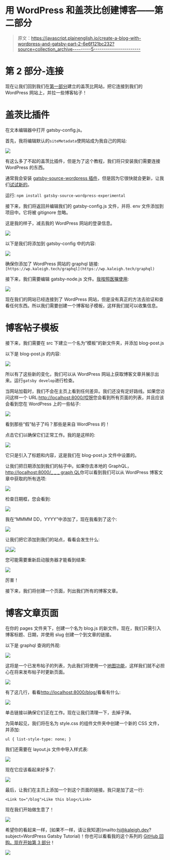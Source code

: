 # 用 WordPress 和盖茨比创建博客——第二部分

> 原文：<https://javascript.plainenglish.io/create-a-blog-with-wordpress-and-gatsby-part-2-6e6f121bc232?source=collection_archive---------5----------------------->

# 第 2 部分-连接

现在让我们回到我们在[第一部分](https://medium.com/@kaleighscruggs/create-a-blog-with-wordpress-and-gatsby-part-1-a4d78a93a28d)建立的盖茨比网站，把它连接到我们的 WordPress 网站上，并拉一些博客帖子！

# 盖茨比插件

在文本编辑器中打开 gatsby-config.js。

首先，我将编辑默认的`siteMetadata`使网站成为我自己的网站:

![](img/a77bee92cadd649175bbd135cf5bf332.png)

有这么多了不起的盖茨比插件，但是为了这个教程，我们将只安装我们需要连接 WordPress 的东西。

通常我会安装 [gatsby-source-wordpress 插件](https://www.gatsbyjs.org/packages/gatsby-source-wordpress/)，但是因为它很快就会更新，让我们[试试新的](https://www.gatsbyjs.org/docs/sourcing-from-wordpress/)。

运行:
`npm install gatsby-source-wordpress-experimental`

接下来，我们将返回并编辑我们的 gatsby-config.js 文件，并将. env 文件添加到项目中。它将被 gitignore 忽略。

这是我的样子，减去我的 WordPress 网站的登录信息。

![](img/e7a0b76df2b3d131b0afa1bad3103663.png)

以下是我们将添加到 gatsby-config 中的内容:

![](img/e7f059505e5b1172e1116997b9bf6fdb.png)

确保你添加了 WordPress 网站的 graphql 链接:`[https://wp.kaleigh.tech/graphql](https://wp.kaleigh.tech/graphql)`

接下来，我们需要编辑 gatsby-node.js 文件。[我按照医嘱使用](https://github.com/gatsbyjs/gatsby-source-wordpress-experimental/blob/master/docs/tutorials/building-a-new-site-wordpress-and-gatsby.md):

![](img/a3c3a9d43c6c188721c749dea10ed4e1.png)

现在我们的网站已经连接到了 WordPress 网站，但是没有真正的方法去验证和查看任何东西。所以我们需要创建一个博客帖子模板，这样我们就可以收集信息。

# 博客帖子模板

接下来，我们需要在 src 下建立一个名为“模板”的新文件夹，并添加 blog-post.js

以下是 blog-post.js 的内容:

![](img/1e065a118371bf0d3644b1cbe369facf.png)

所以有了这些新的变化，我们可以从 WordPress 网站上获取博客文章并展示出来。运行`gatsby develop`进行检查。

当网站加载时，我们不会在主页上看到任何差异。我们还没有定好路线。如果您访问这样一个 URL:[http://localhost:8000/哎呀](http://localhost:8000/oops)您会看到所有页面的列表，并且应该会看到您在 WordPress 上的一些帖子:

![](img/3d51aa5adf8993228bcce68c280702dc.png)

看到那些“假”帖子了吗？那些是来自 WordPress 的！

点击它们以确保它们正常工作。我的是这样的:

![](img/8455b5bf8b29031bfe2029784ebb684e.png)

它只是引入了标题和内容，这是我们在 blog-post.js 文件中设置的。

让我们把日期添加到我们的帖子中。如果你去本地的 GraphQL，[http://localhost:8000/_ _ _ graph QL](http://localhost:8000/___graphql)你可以看到我们可以从 WordPress 博客文章中获取的所有选项:

![](img/ab12d4977aad026b0178ab9cdf583e4e.png)

检查日期框，您会看到:

![](img/400784629deca68fac0a2c890078ab28.png)

我在“MMMM DD，YYYY”中添加了，现在我看到了这个:

![](img/02f512a1e06bf206b324a21754bd8791.png)

让我们把它添加到我们的站点，看看会发生什么:

![](img/2db4f24c07fc2627f07d3e1a335934c1.png)![](img/f3a8c9e3ecf2750cf4a4254e747a77b1.png)

您可能需要重新启动服务器才能看到结果:

![](img/3343ea1085b9472615f1b46c48644c22.png)

厉害！

接下来，我们将创建一个页面，列出我们所有的博客文章。

# 博客文章页面

在你的 pages 文件夹下，创建一个名为 blog.js 的新文件。现在，我们只需引入博客标题、日期，并使用 slug 创建一个到文章的链接。

以下是 graphql 查询的外观:

![](img/663b5133175cf29cfc35ebab25b38035.png)

这将是一个已发布帖子的列表，为此我们将使用一个[地图功能](https://reactjs.org/docs/lists-and-keys.html)，这样我们就不必担心在将来发布帖子时更新页面。

![](img/e2341099fbe1809d6648d437fa5d732c.png)

有了这几行，看看[http://localhost:8000/blog/](http://localhost:8000/blog/)看看有什么:

![](img/f9121bde088e27eb05daeb2ab958c954.png)

单击链接以确保它们正在工作。现在让我们清理一下，去掉子弹。

为简单起见，我们将在名为 style.css 的组件文件夹中创建一个新的 CSS 文件，并添加:

`ul {
list-style-type: none;
}`

我们还需要在 layout.js 文件中导入样式表:

![](img/11fee51cdda735914298dca12b5e7876.png)

现在它应该看起来好多了:

![](img/fd0726ffb4feab03ab3f2024458f65c9.png)

最后，让我们在主页上添加一个到这个页面的链接。我只是加了这一行:

`<Link to="/blog">Like this blog</Link>`

现在我们开始做生意了！

![](img/c67454893bd2e5e03958d2538a6ae938.png)

希望你的看起来一样，[如果不一样，请让我知道](mailto:hi@kaleigh.dev?subject=WordPress Gatsby Tutorial)！你也可以看看我的这个系列的 [GitHub 回购。](https://github.com/klgh/kaleigh-tech-tutorial)[现在开始第 3 部分](https://medium.com/@kaleighscruggs/create-a-blog-with-wordpress-and-gatsby-part-3-664e4967d54)！

![](img/6b42298573fe3482ec2852efa6caa352.png)